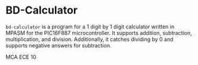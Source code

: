# BD-Calculator

`bd-calculator` is a program for a 1 digit by 1 digit calculator written in MPASM for the PIC16F887 microcontroller. It supports addition, subtraction, multiplication, and division. Additionally, it catches dividing by 0 and supports negative answers for subtraction.

MCA ECE 10
